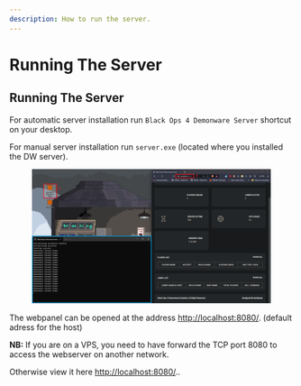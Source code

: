 ```yaml
---
description: How to run the server.
---
```


# Running The Server

## Running The Server

For automatic server installation run `Black Ops 4 Demonware Server` shortcut on your desktop.

For manual server installation run `server.exe` (located where you installed the DW server).

<figure><img src="../.gitbook/assets/Captura de pantalla 2024-01-17 151356.png" alt=""><figcaption></figcaption></figure>

The webpanel can be opened at the address [http://localhost:8080/](http://localhost:8080/). (default adress for the host)

**NB:** If you are on a VPS, you need to have forward the TCP port 8080 to access the webserver on another network.&#x20;

Otherwise view it here [http://localhost:8080/](http://localhost:8080/)..
